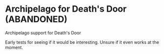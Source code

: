 # Archipelago for Death's Door (ABANDONED)
Archipelago support for Death's Door

Early tests for seeing if it would be interesting. Unsure if it even works at the moment.
